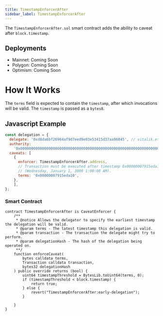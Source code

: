 ```yaml
---
title: TimestampEnforcerAfter
sidebar_label: TimestampEnforcerAfter
---
```


The `TimestampEnforcerAfter.sol` smart contract adds the ability to caveat after `block.timestamp`. 

## Deployments

- Mainnet: Coming Soon
- Polygon: Coming Soon
- Optimism: Coming Soon

# How It Works

The `terms` field is expected to contain the `timestamp`, after which invocations will be valid. The `timestamp` is passed as a `bytes8`.  

## Javascript Example

```js
const delegation = {
  delegate: '0xd8da6bf26964af9d7eed9e03e53415d37aa96045', // vitalik.eth
  authority:
    '0x0000000000000000000000000000000000000000000000000000000000000000',
  caveats: [
    {
      enforcer: TimestampEnforcerAfter.address,
      // Transaction must be executed after timestamp 0x00000007915eda10, which is 32503683600 in unix epoch timestamp 
      // (Wednesday, January 1, 3000 1:00:00 AM).
      terms: '0x00000007915eda10',
    },
    ],
};
```

### Smart Contract

```solidity
contract TimestampEnforcerAfter is CaveatEnforcer {
    /**
     * @notice Allows the delegator to specify the earliest timestamp the delegation will be valid.
     * @param terms - The latest timestamp this delegation is valid.
     * @param transaction - The transaction the delegate might try to perform.
     * @param delegationHash - The hash of the delegation being operated on.
     **/
    function enforceCaveat(
        bytes calldata terms,
        Transaction calldata transaction,
        bytes32 delegationHash
    ) public override returns (bool) {
        uint64 timestampThreshold = BytesLib.toUint64(terms, 0);    
        if (timestampThreshold < block.timestamp) {
            return true;
        } else {
            revert("TimestampEnforcerAfter:early-delegation");
        }
    
    }
}
```
